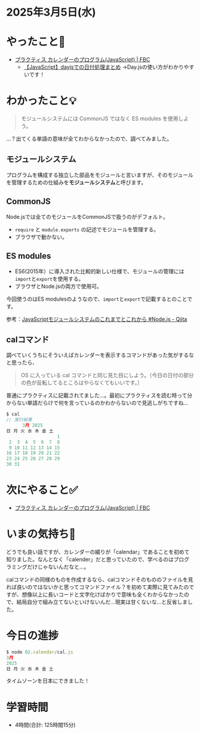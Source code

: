 # 2025年3月5日(水)

# やったこと📝
- [プラクティス カレンダーのプログラム\(JavaScript\) \| FBC](https://bootcamp.fjord.jp/practices/196)
  - [【JavaScript】dayjsでの日付処理まとめ](https://zenn.dev/akkie1030/articles/javascript-dayjs)
→Day.jsの使い方がわかりやすいです！

# わかったこと💡
> モジュールシステムには CommonJS ではなく ES modules を使用しよう。

…？出てくる単語の意味が全てわからなかったので、調べてみました。

## モジュールシステム
プログラムを構成する独立した部品をモジュールと言いますが、そのモジュールを管理するための仕組みを**モジュールシステム**と呼びます。


## CommonJS
Node.jsでは全てのモジュールをCommonJSで扱うのがデフォルト。
-  `require` と `module.exports` の記述でモジュールを管理する。
- ブラウザで動かない。

## ES modules
- ES6(2015年）に導入された比較的新しい仕様で、モジュールの管理には`import`と`export`を使用する。
- ブラウザとNode.jsの両方で使用可。

今回使うのはES modulesのようなので、`import`と`export`で記載するとのことです。

参考：[JavaScriptモジュールシステムのこれまでとこれから \#Node\.js \- Qiita](https://qiita.com/riku_takeuchi/items/4fd0bca8a99ac14aed45)

## calコマンド
調べていくうちにそういえばカレンダーを表示するコマンドがあった気がするなと思ったら、
> OS に入っている cal コマンドと同じ見た目にしよう。（今日の日付の部分の色が反転してるところはやらなくてもいいです。）

普通にプラクティスに記載されてました…。最初にプラクティスを読む時って分からない単語だらけで何を言っているのかわからないので見逃しがちですね…
```javascript
$ cal  
// 実行結果                 
      3月 2025         
日 月 火 水 木 金 土  
                   1  
 2  3  4  5  6  7  8  
 9 10 11 12 13 14 15  
16 17 18 19 20 21 22  
23 24 25 26 27 28 29  
30 31                 
```

# 次にやること✅
- [プラクティス カレンダーのプログラム\(JavaScript\) \| FBC](https://bootcamp.fjord.jp/practices/196)


# いまの気持ち🫶
どうでも良い話ですが、カレンダーの綴りが「calendar」であることを初めて知りました。なんとなく「calender」だと思っていたので、学べるのはプログラミングだけじゃないんだなと…。

calコマンドの同様のものを作成するなら、calコマンドそのもののファイルを見れば良いのではないかと思ってコマンドファイル？を初めて実際に見てみたのですが、想像以上に長いコードと文字化けばかりで意味も全くわからなかったので、結局自分で組み立てないといけないんだ…現実は甘くないな…と反省しました。

# 今日の進捗
```javascript
$ node 02.calendar/cal.js
3月
2025
日 月 火 水 木 金 土
```
タイムゾーンを日本にできました！

# 学習時間
- 4時間(合計: 125時間15分)
